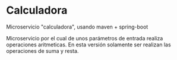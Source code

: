 # Calculadora

Microservicio "calculadora", usando maven + spring-boot

Microservicio por el cual de unos parámetros de entrada realiza operaciones aritmeticas.
En esta versión solamente ser realizan las operaciones de suma y resta.
